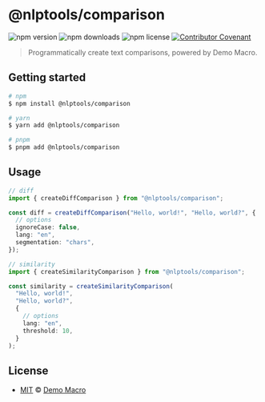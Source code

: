 # @nlptools/comparison

![npm version](https://img.shields.io/npm/v/@nlptools/comparison)
![npm downloads](https://img.shields.io/npm/dw/@nlptools/comparison)
![npm license](https://img.shields.io/npm/l/@nlptools/comparison)
[![Contributor Covenant](https://img.shields.io/badge/Contributor%20Covenant-2.1-4baaaa.svg)](https://www.contributor-covenant.org/version/2/1/code_of_conduct/)

> Programmatically create text comparisons, powered by Demo Macro.

## Getting started

```bash
# npm
$ npm install @nlptools/comparison

# yarn
$ yarn add @nlptools/comparison

# pnpm
$ pnpm add @nlptools/comparison
```

## Usage

```ts
// diff
import { createDiffComparison } from "@nlptools/comparison";

const diff = createDiffComparison("Hello, world!", "Hello, world?", {
  // options
  ignoreCase: false,
  lang: "en",
  segmentation: "chars",
});

// similarity
import { createSimilarityComparison } from "@nlptools/comparison";

const similarity = createSimilarityComparison(
  "Hello, world!",
  "Hello, world?",
  {
    // options
    lang: "en",
    threshold: 10,
  }
);
```

## License

- [MIT](LICENSE) &copy; [Demo Macro](https://imst.xyz/)
